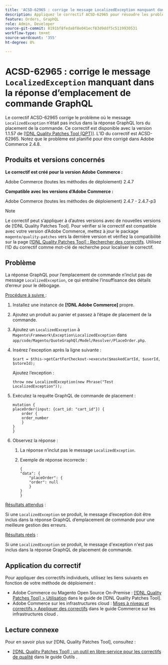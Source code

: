 ```yaml
---
title: 'ACSD-62965 : corrige le message LocalizedException manquant dans la réponse d’emplacement de commande GraphQL'
description: Appliquez le correctif ACSD-62965 pour résoudre les problèmes d’Adobe Commerce où le message « LocalizedException » n’était pas inclus dans la réponse de GraphQL lors du placement de la commande.
feature: Orders, GraphQL
role: Admin, Developer
source-git-commit: 8191bf8feda8f8e041ecf83d9ddf5c5119930531
workflow-type: tm+mt
source-wordcount: '355'
ht-degree: 0%

---
```


# ACSD-62965 : corrige le message `LocalizedException` manquant dans la réponse d’emplacement de commande GraphQL

Le correctif ACSD-62965 corrige le problème où le message `LocalizedException` n’était pas inclus dans la réponse GraphQL lors du placement de la commande. Ce correctif est disponible avec la version 1.1.57 de [[!DNL Quality Patches Tool (QPT)]](/help/tools/quality-patches-tool/quality-patches-tool-to-self-serve-quality-patches.md). L’ID du correctif est ACSD-62965. Notez que le problème est planifié pour être corrigé dans Adobe Commerce 2.4.8.

## Produits et versions concernés

**Le correctif est créé pour la version Adobe Commerce :**

Adobe Commerce (toutes les méthodes de déploiement) 2.4.7

**Compatible avec les versions d’Adobe Commerce :**

Adobe Commerce (toutes les méthodes de déploiement) 2.4.7 - 2.4.7-p3

>[!NOTE]
>
>Le correctif peut s’appliquer à d’autres versions avec de nouvelles versions de [!DNL Quality Patches Tool]. Pour vérifier si le correctif est compatible avec votre version d’Adobe Commerce, mettez à jour le package `magento/quality-patches` vers la dernière version et vérifiez la compatibilité sur la page [[!DNL Quality Patches Tool] : Rechercher des correctifs](https://experienceleague.adobe.com/tools/commerce-quality-patches/index.html?lang=fr). Utilisez l’ID du correctif comme mot-clé de recherche pour localiser le correctif.

## Problème

La réponse GraphQL pour l’emplacement de commande n’inclut pas de message `LocalizedException`, ce qui entraîne l’insuffisance des détails d’erreur pour le débogage.

<u>Procédure à suivre </u> :

1. Installez une instance de **[!DNL Adobe Commerce]** propre.
1. Ajoutez un produit au panier et passez à l’étape de placement de la commande.
1. Ajoutez un `LocalizedException` à `Magento\Framework\Exception\LocalizedException` dans `app/code/Magento/QuoteGraphQl/Model/Resolver/PlaceOrder.php`.
1. Insérez l&#39;exception après la ligne suivante :

   ```
   $cart = $this->getCartForCheckout->execute($maskedCartId, $userId, $storeId);
   ```

   Ajoutez l’exception :

   ```
   throw new LocalizedException(new Phrase("Test LocalizedException"));
   ```

1. Exécutez la requête GraphQL de commande de placement :

   ```
   mutation {
   placeOrder(input: {cart_id: "cart_id"}) {
       order {
       order_number
       }
   }
   }
   ```

1. Observez la réponse :
   1. La réponse n’inclut pas le message `LocalizedException`.
   1. Exemple de réponse incorrecte :

      ```
      {
      "data": {
          "placeOrder": {
          "order": null
          }
      }
      }
      ```

<u>Résultats attendus</u> :

Si une `LocalizedException` se produit, le message d’exception doit être inclus dans la réponse GraphQL d’emplacement de commande pour une meilleure gestion des erreurs.

<u>Résultats réels</u> :

Si une `LocalizedException` se produit, le message d&#39;exception n&#39;est pas inclus dans la réponse GraphQL de placement de commande.

## Application du correctif

Pour appliquer des correctifs individuels, utilisez les liens suivants en fonction de votre méthode de déploiement :

* Adobe Commerce ou Magento Open Source On-Premise : [[!DNL Quality Patches Tool] > Utilisation](/help/tools/quality-patches-tool/usage.md) dans le guide de [!DNL Quality Patches Tool].
* Adobe Commerce sur les infrastructures cloud : [Mises à niveau et correctifs > Appliquer des correctifs](https://experienceleague.adobe.com/docs/commerce-cloud-service/user-guide/develop/upgrade/apply-patches.html?lang=fr) dans le guide Commerce sur les infrastructures cloud .

## Lecture connexe

Pour en savoir plus sur [!DNL Quality Patches Tool], consultez :

* [[!DNL Quality Patches Tool] : un outil en libre-service pour les correctifs de qualité](/help/tools/quality-patches-tool/quality-patches-tool-to-self-serve-quality-patches.md) dans le guide Outils .
